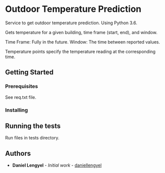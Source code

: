 # Outdoor Temperature Prediction

Service to get outdoor temperature prediction. Using Python 3.6.

Gets temperature for a given building, time frame (start, end), and window.

Time Frame: Fully in the future.
Window: The time between reported values. 

Temperature points specify the temperature reading at the corresponding time.


## Getting Started


### Prerequisites

See req.txt file. 

### Installing

## Running the tests

Run files in tests directory. 

## Authors

* **Daniel Lengyel** - *Initial work* - [daniellengyel](https://github.com/daniellengyel)

